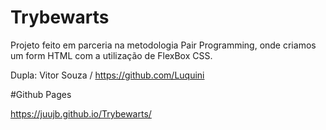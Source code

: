 # Trybewarts

Projeto feito em parceria na metodologia Pair Programming, onde criamos um form HTML com a utilização de FlexBox CSS. 

Dupla: Vitor Souza / https://github.com/Luquini

#Github Pages

https://juujb.github.io/Trybewarts/
